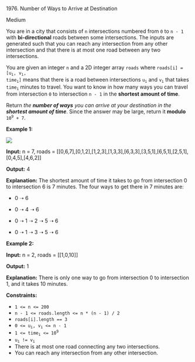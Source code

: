1976\. Number of Ways to Arrive at Destination

Medium

You are in a city that consists of `n` intersections numbered from `0` to `n - 1` with **bi-directional** roads between some intersections. The inputs are generated such that you can reach any intersection from any other intersection and that there is at most one road between any two intersections.

You are given an integer `n` and a 2D integer array `roads` where <code>roads[i] = [u<sub>i</sub>, v<sub>i</sub>, time<sub>i</sub>]</code> means that there is a road between intersections <code>u<sub>i</sub></code> and <code>v<sub>i</sub></code> that takes <code>time<sub>i</sub></code> minutes to travel. You want to know in how many ways you can travel from intersection `0` to intersection `n - 1` in the **shortest amount of time**.

Return _the **number of ways** you can arrive at your destination in the **shortest amount of time**_. Since the answer may be large, return it **modulo** <code>10<sup>9</sup> + 7</code>.

**Example 1:**

![](https://assets.leetcode.com/uploads/2021/07/17/graph2.png)

**Input:** n = 7, roads = [[0,6,7],[0,1,2],[1,2,3],[1,3,3],[6,3,3],[3,5,1],[6,5,1],[2,5,1],[0,4,5],[4,6,2]]

**Output:** 4

**Explanation:** The shortest amount of time it takes to go from intersection 0 to intersection 6 is 7 minutes. The four ways to get there in 7 minutes are: 

- 0 ➝ 6 

- 0 ➝ 4 ➝ 6 

- 0 ➝ 1 ➝ 2 ➝ 5 ➝ 6 

- 0 ➝ 1 ➝ 3 ➝ 5 ➝ 6

**Example 2:**

**Input:** n = 2, roads = [[1,0,10]]

**Output:** 1

**Explanation:** There is only one way to go from intersection 0 to intersection 1, and it takes 10 minutes.

**Constraints:**

*   `1 <= n <= 200`
*   `n - 1 <= roads.length <= n * (n - 1) / 2`
*   `roads[i].length == 3`
*   <code>0 <= u<sub>i</sub>, v<sub>i</sub> <= n - 1</code>
*   <code>1 <= time<sub>i</sub> <= 10<sup>9</sup></code>
*   <code>u<sub>i</sub> != v<sub>i</sub></code>
*   There is at most one road connecting any two intersections.
*   You can reach any intersection from any other intersection.